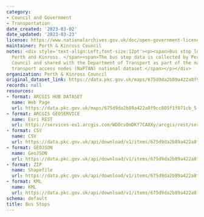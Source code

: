 ```yaml
---
category:
- Council and Government
- Transportation
date_created: '2023-03-02'
date_updated: '2023-03-23'
license: https://www.nationalarchives.gov.uk/doc/open-government-licence/version/3/
maintainer: Perth & Kinross Council
notes: <div style='text-align:Left;font-size:12pt'><p><span>Bus stop locations in
  Perth and Kinross. </span><span>The bus stop data is collected by Perth and Kinross
  Council and shared with the Department of Transport as part of the national public
  transport access nodes (NaPTAN) national dataset.</span></p></div>
organization: Perth & Kinross Council
original_dataset_link: https://data.pkc.gov.uk/maps/675d9da2b89a422a8f9cc805f1f071cb_5
records: null
resources:
- format: ARCGIS HUB DATASET
  name: Web Page
  url: https://data.pkc.gov.uk/maps/675d9da2b89a422a8f9cc805f1f071cb_5
- format: ARCGIS GEOSERVICE
  name: Esri REST
  url: https://services-eu1.arcgis.com/WD0cvOmDKf7CA0Xy/arcgis/rest/services/Bus_Stops/FeatureServer/5
- format: CSV
  name: CSV
  url: https://data.pkc.gov.uk/api/download/v1/items/675d9da2b89a422a8f9cc805f1f071cb/csv?layers=5
- format: GEOJSON
  name: GeoJSON
  url: https://data.pkc.gov.uk/api/download/v1/items/675d9da2b89a422a8f9cc805f1f071cb/geojson?layers=5
- format: ZIP
  name: Shapefile
  url: https://data.pkc.gov.uk/api/download/v1/items/675d9da2b89a422a8f9cc805f1f071cb/shapefile?layers=5
- format: KML
  name: KML
  url: https://data.pkc.gov.uk/api/download/v1/items/675d9da2b89a422a8f9cc805f1f071cb/kml?layers=5
schema: default
title: Bus Stops
---
```

